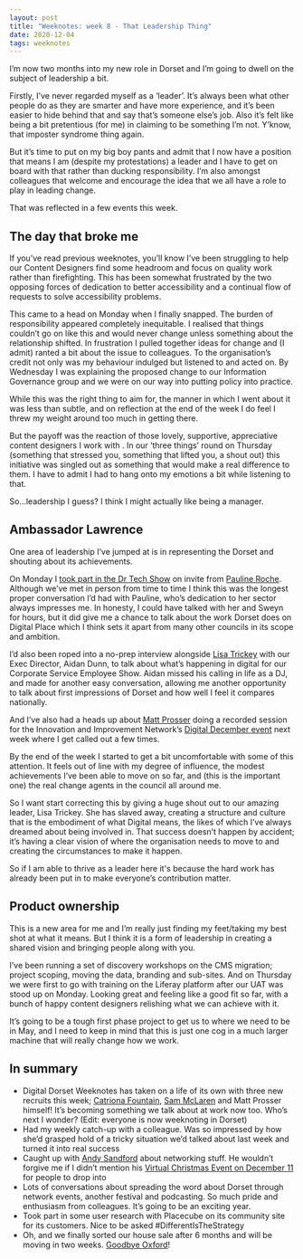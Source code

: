 ```yaml
---
layout: post
title: "Weeknotes: week 8 - That Leadership Thing"
date: 2020-12-04
tags: weeknotes
---
```


I’m now two months into my new role in Dorset and I’m going to dwell on the subject of leadership a bit.

Firstly, I’ve never regarded myself as a ‘leader’. It’s always been what other people do as they are smarter and have more experience, and it’s been easier to hide behind that and say that’s someone else’s job. Also it’s felt like being a bit pretentious (for me) in claiming to be something I’m not. Y’know, that imposter syndrome thing again.

But it’s time to put on my big boy pants and admit that I now have a position that means I am (despite my protestations) a leader and I have to get on board with that rather than ducking responsibility. I’m also amongst colleagues that welcome and encourage the idea that we all have a role to play in leading change.

That was reflected in a few events this week.

## The day that broke me

If you’ve read previous weeknotes, you’ll know I’ve been struggling to help our Content Designers find some headroom and focus on quality work rather than firefighting. This has been somewhat frustrated by the two opposing forces of dedication to better accessibility and a continual flow of requests to solve accessibility problems.

This came to a head on Monday when I finally snapped. The burden of responsibility appeared completely inequitable. I realised that things couldn’t go on like this and would never change unless something about the relationship shifted. In frustration I pulled together ideas for change and (I admit) ranted a bit about the issue to colleagues. To the organisation’s credit not only was my behaviour indulged but listened to and acted on. By Wednesday I was explaining the proposed change to our Information Governance group and we were on our way into putting policy into practice.

While this was the right thing to aim for, the manner in which I went about it was less than subtle, and on reflection at the end of the week I do feel I threw my weight around too much in getting there.

But the payoff was the reaction of those lovely, supportive, appreciative content designers I work with . In our ‘three things’ round on Thursday (something that stressed you, something that lifted you, a shout out) this initiative was singled out as something that would make a real difference to them. I have to admit I had to hang onto my emotions a bit while listening to that.

So…leadership I guess? I think I might actually like being a manager.

## Ambassador Lawrence

One area of leadership I’ve jumped at is in representing the Dorset and shouting about its achievements.

On Monday I [took part in the Dr Tech Show](https://www.youtube.com/watch?v=Id5z12VYEBI&ab_channel=JohnPopham) on invite from [Pauline Roche](https://medium.com/u/414052b9fc23?source=post_page-----46d4f94bdf03--------------------------------). Although we’ve met in person from time to time I think this was the longest proper conversation I’d had with Pauline, who’s dedication to her sector always impresses me. In honesty, I could have talked with her and Sweyn for hours, but it did give me a chance to talk about the work Dorset does on Digital Place which I think sets it apart from many other councils in its scope and ambition.

I’d also been roped into a no-prep interview alongside [Lisa Trickey](https://medium.com/u/bffed0e07865?source=post_page-----46d4f94bdf03--------------------------------) with our Exec Director, Aidan Dunn, to talk about what’s happening in digital for our Corporate Service Employee Show. Aidan missed his calling in life as a DJ, and made for another easy conversation, allowing me another opportunity to talk about first impressions of Dorset and how well I feel it compares nationally.

And I’ve also had a heads up about [Matt Prosser](https://twitter.com/mattprosserceo) doing a recorded session for the Innovation and Improvement Network’s [Digital December event](https://impin.network/events.html) next week where I get called out a few times.

By the end of the week I started to get a bit uncomfortable with some of this attention. It feels out of line with my degree of influence, the modest achievements I’ve been able to move on so far, and (this is the important one) the real change agents in the council all around me.

So I want start correcting this by giving a huge shout out to our amazing leader, Lisa Trickey. She has slaved away, creating a structure and culture that is the embodiment of what Digital means, the likes of which I’ve always dreamed about being involved in. That success doesn’t happen by accident; it’s having a clear vision of where the organisation needs to move to and creating the circumstances to make it happen.

So if I am able to thrive as a leader here it's because the hard work has already been put in to make everyone’s contribution matter.

## Product ownership

This is a new area for me and I’m really just finding my feet/taking my best shot at what it means. But I think it is a form of leadership in creating a shared vision and bringing people along with you.

I’ve been running a set of discovery workshops on the CMS migration; project scoping, moving the data, branding and sub-sites. And on Thursday we were first to go with training on the Liferay platform after our UAT was stood up on Monday. Looking great and feeling like a good fit so far, with a bunch of happy content designers relishing what we can achieve with it.

It’s going to be a tough first phase project to get us to where we need to be in May, and I need to keep in mind that this is just one cog in a much larger machine that will really change how we work.

## In summary

*   Digital Dorset Weeknotes has taken on a life of its own with three new recruits this week; [Catriona Fountain](https://medium.com/u/85eace08b30c?source=post_page-----46d4f94bdf03--------------------------------), [Sam McLaren](https://medium.com/u/148f3e26dbad?source=post_page-----46d4f94bdf03--------------------------------) and Matt Prosser himself! It’s becoming something we talk about at work now too. Who’s next I wonder? (Edit: everyone is now weeknoting in Dorset)
*   Had my weekly catch-up with a colleague. Was so impressed by how she’d grasped hold of a tricky situation we’d talked about last week and turned it into real success
*   Caught up with [Andy Sandford](https://medium.com/u/387eb34e2172?source=post_page-----46d4f94bdf03--------------------------------) about networking stuff. He wouldn’t forgive me if I didn’t mention his [Virtual Christmas Event on December 11](https://remo.weareleanandagile.com/e/virtual-christmas-party-1) for people to drop into
*   Lots of conversations about spreading the word about Dorset through network events, another festival and podcasting. So much pride and enthusiasm from colleagues. It’s going to be an exciting year.
*   Took part in some user research with Placecube on its community site for its customers. Nice to be asked #DifferentIsTheStrategy
*   Oh, and we finally sorted our house sale after 6 months and will be moving in two weeks. [Goodbye Oxford](/blog/2020/12/02/goodbye-oxford)!

